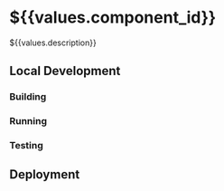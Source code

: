 # ${{values.component_id}}

${{values.description}}

## Local Development

### Building

### Running

### Testing

## Deployment
